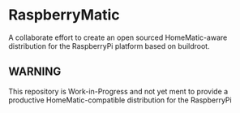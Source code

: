 # RaspberryMatic
A collaborate effort to create an open sourced HomeMatic-aware distribution for the RaspberryPi platform based on buildroot.

## WARNING
This repository is Work-in-Progress and not yet ment to provide a productive HomeMatic-compatible distribution for the RaspberryPi
